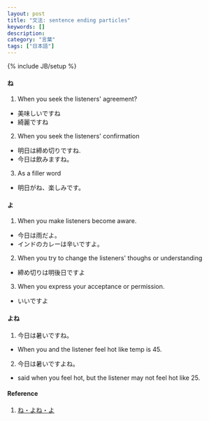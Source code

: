 ```yaml
---
layout: post
title: "文法: sentence ending particles"
keywords: []
description: 
category: "言葉"
tags: ["日本語"]
---
```

{% include JB/setup %}

#### ね
1. When you seek the listeners' agreement?
- 美味しいですね
- 綺麗ですね

2. When you seek the listeners' confirmation
- 明日は締め切りですね.
- 今日は飲みますね。

3. As a filler word
- 明日がね、楽しみです。

#### よ
1. When you make listeners become aware.
- 今日は雨だよ。
- インドのカレーは辛いですよ。

2. When you try to change the listeners' thoughs or understanding
- 締め切りは明後日ですよ

3. When you express your acceptance or permission.
- いいですよ

#### よね

1. 今日は暑いですね。
- When you and the listener feel hot like temp is 45.
2. 今日は暑いですよね。
- said when you feel hot, but the listener may not feel hot like 25.

#### Reference
1. [ね・よね・よ](https://www.wasabi-jpn.com/japanese-grammar/sentence-ending-particles/)


